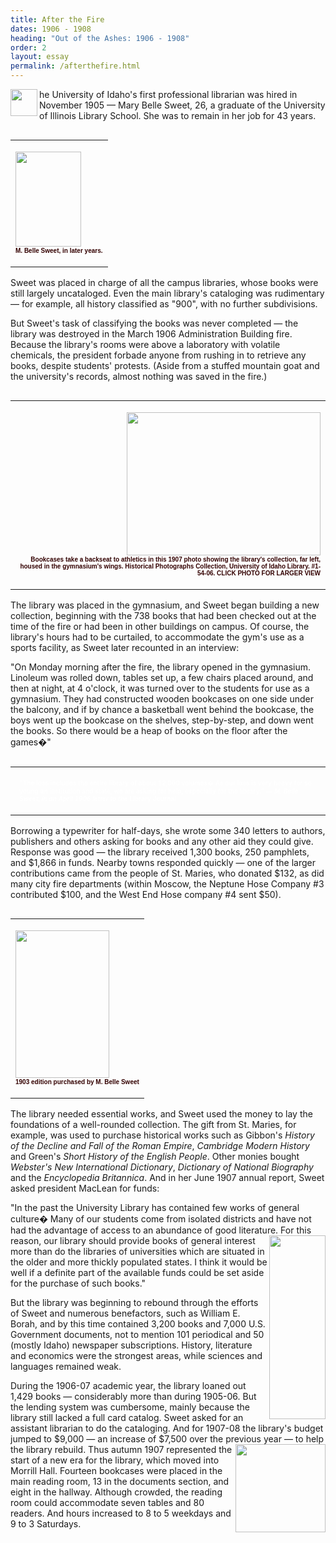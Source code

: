 ```yaml
---
title: After the Fire
dates: 1906 - 1908
heading: "Out of the Ashes: 1906 - 1908"
order: 2
layout: essay
permalink: /afterthefire.html
---
```


<p align="left" margin-top: -4><span class="mccallum"><img src="../images/t.gif" width="43" height="43" align="left">he 
        University of Idaho's first professional librarian was hired in November 
        1905 &#151; Mary Belle Sweet, 26, a graduate of the University of Illinois 
        Library School. She was to remain in her job for 43 years.</span></p>
      <table border="0" cellspacing="0" cellpadding="3" align="left" width="108">
        <tr>
          <td> 
            <p style="margin-bottom: 1"><img src="images/sweetopt.gif" width="105" height="152"></p>
            <p style="margin-top: 1"><font face="Verdana, Arial, Helvetica, sans-serif" size="1"><b><font color="#330000">M. 
              Belle Sweet, in later years.</font></b></font></p>
          </td>
        </tr>
      </table>
      <p align="left"><span class="mccallum">Sweet was placed in charge of all 
        the campus libraries, whose books were still largely uncataloged. Even 
        the main library's cataloging was rudimentary &#151; for example, all 
        history classified as "900", with no further subdivisions.</span></p>
      <p align="left"><span class="mccallum">But Sweet's task of classifying the 
        books was never completed &#151; the library was destroyed in the March 
        1906 Administration Building fire. Because the library's rooms were above 
        a laboratory with volatile chemicals, the president forbade anyone from 
        rushing in to retrieve any books, despite students' protests. (Aside from 
        a stuffed mountain goat and the university's records, almost nothing was 
        saved in the fire.)</span></p>
      <table border="0" cellspacing="0" cellpadding="3" align="right" width="312">
        <tr align="right"> 
          <td> 
            <p style="margin-bottom: 1"><a href="gymphoto.htm"><img src="images/gymsmallopt.gif" width="310" height="229" border="0"></a></p>
            <p style="margin-top: 1"><font face="Verdana, Arial, Helvetica, sans-serif" size="1"><b><font color="#330000">Bookcases 
              take a backseat to athletics in this 1907 photo showing the library's 
              collection, far left, housed in the gymnasium's wings. Historical 
              Photographs Collection, University of Idaho Library. #1-54-06. CLICK 
              PHOTO FOR LARGER VIEW</font></b></font></p>
          </td>
        </tr>
      </table>
      <p align="left"><span class="mccallum">The library was placed in the gymnasium, 
        and Sweet began building a new collection, beginning with the 738 books 
        that had been checked out at the time of the fire or had been in other 
        buildings on campus. Of course, the library's hours had to be curtailed, 
        to accommodate the gym's use as a sports facility, as Sweet later recounted 
        in an interview:</span></p>
        <p><span class="mccallum">"On Monday morning after the fire, the library 
          opened in the gymnasium. Linoleum was rolled down, tables set up, a 
          few chairs placed around, and then at night, at 4 o'clock, it was turned 
          over to the students for use as a gymnasium. They had constructed wooden 
          bookcases on one side under the balcony, and if by chance a basketball 
          went behind the bookcase, the boys went up the bookcase on the shelves, 
          step-by-step, and down went the books. So there would be a heap of books 
          on the floor after the games�" </span></p>
        <table width="160" border="0" align="right" background="../images/fade300.jpg" hspace="2">
        <tr> 
          <td> 
            <p style="margin-left: 6"; align="left"><span class="mccallum"><font color="#FFFFFF" size="1"><b>&quot;The 
              loss includes the entire library of about 12,000 volumes� As our 
              loss is very heavy for so young an institution and state, we are 
              asking for help, especially for the library.&quot;  &#151; 
              <i>M. Belle Sweet, in an April 1906 letter to the </i>Library Journal</b></font></span></p>
          </td>
        </tr>
      </table>
      <p align="left"><span class="mccallum">Borrowing a typewriter for half-days, 
        she wrote some 340 letters to authors, publishers and others asking for 
        books and any other aid they could give. Response was good &#151; the 
        library received 1,300 books, 250 pamphlets, and $1,866 in funds. Nearby 
        towns responded quickly &#151; one of the larger contributions came from 
        the people of St. Maries, who donated $132, as did many city fire </span><span class="mccallum">departments 
        (within Moscow, the Neptune Hose Company #3 contributed $100, and the 
        West End Hose company #4 sent $50).</span></p>
      <table border="0" cellspacing="0" cellpadding="3" align="left" width="154">
        <tr> 
          <td> 
            <p style="margin-bottom: 1"><img src="images/shorthistoryopt.gif" width="150" height="236"></p>
            <p style="margin-top: 1"><font face="Verdana, Arial, Helvetica, sans-serif" size="1"><b><font color="#330000">1903 
              edition purchased by M. Belle Sweet</font></b></font></p>
          </td>
        </tr>
      </table>
      <p align="left"><span class="mccallum">The library needed essential works, 
        and Sweet used the money to lay the foundations of a well-rounded collection. 
        The gift from St. Maries, for example, was used to purchase historical 
        works such as Gibbon's <i>History of the Decline and Fall of the Roman 
        Empire</i>, <i>Cambridge Modern History</i> and Green's <i>Short History 
        of the English People</i>. Other monies bought <i>Webster's New International 
        Dictionary</i>, <i>Dictionary of National Biography</i> and the <i>Encyclopedia 
        Britannica</i>. And in her June 1907 annual report, Sweet asked president 
        MacLean for funds:</span></p>
      <p align="left"><span class="mccallum">"In the past the University Library 
        has contained few works of general culture� Many of our students come 
        from isolated districts and have not had the advantage of access to an 
        abundance of good literature. <img src="images/gibbonopt.gif" width="90" height="294" align="right">For 
        this reason, our library should provide books of general interest more 
        than do the libraries of universities which are situated in the older 
        and more thickly populated states. I think it would be well if a definite 
        part of the available funds could be set aside for the purchase of such 
        books."</span></p>
      <p align="left"><span class="mccallum">But the library was beginning to 
        rebound through the efforts of Sweet and numerous benefactors, such as 
        William E. Borah, and by this time contained 3,200 books and 7,000 U.S. 
        Government documents, not to mention 101 periodical and 50 (mostly Idaho) 
        newspaper subscriptions. History, literature and economics were the strongest 
        areas, while sciences and languages remained weak.</span></p>
      <p align="left"><span class="mccallum">During the 1906-07 academic year, 
        the library loaned out 1,429 books &#151; considerably more than during 
        1905-06. But the lending system was cumbersome, mainly because the library 
        still lacked a full card catalog. Sweet asked for an assistant librarian 
        to do the cataloging. And for 1907-08 the library's budget jumped to $9,000 
        &#151; an increase of $7,500 over the previous<img src="images/scholaropt.gif" align=right width="144" height="141"> 
        year &#151; to help the library rebuild. Thus autumn 1907 represented 
        the start of a new era for the library, which moved into Morrill Hall. 
        Fourteen bookcases were placed in the main reading room, 13 in the documents 
        section, and eight in the hallway. Although crowded, the reading room 
        could accommodate seven tables and 80 readers. And hours increased to 
        8 to 5 weekdays and 9 to 3 Saturdays.</span></p>
